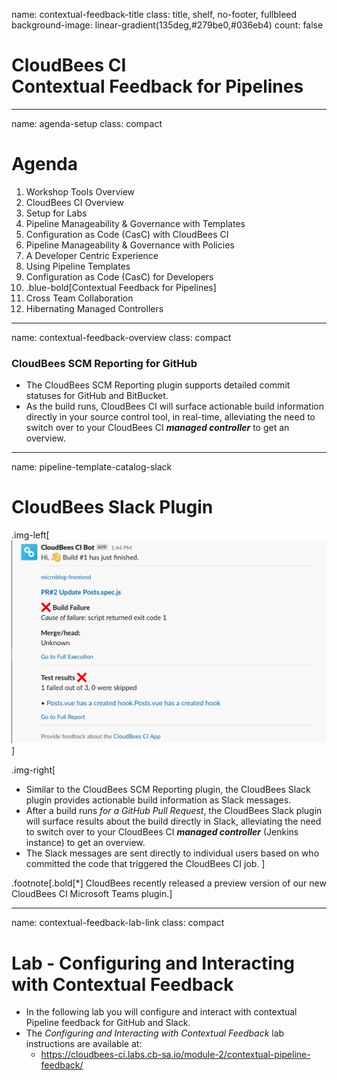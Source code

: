 name: contextual-feedback-title
class: title, shelf, no-footer, fullbleed
background-image: linear-gradient(135deg,#279be0,#036eb4)
count: false

# CloudBees CI<br>Contextual Feedback for Pipelines

---
name: agenda-setup
class: compact

# Agenda

1. Workshop Tools Overview
2. CloudBees CI Overview
3. Setup for Labs
4. Pipeline Manageability & Governance with Templates
5. Configuration as Code (CasC) with CloudBees CI
6. Pipeline Manageability & Governance with Policies
7. A Developer Centric Experience
8. Using Pipeline Templates
9. Configuration as Code (CasC) for Developers
10. .blue-bold[Contextual Feedback for Pipelines]
11. Cross Team Collaboration
12. Hibernating Managed Controllers

---
name: contextual-feedback-overview
class: compact

### CloudBees SCM Reporting for GitHub 

* The CloudBees SCM Reporting plugin supports detailed commit statuses for GitHub and BitBucket. 
* As the build runs, CloudBees CI will surface actionable build information directly in your source control tool, in real-time, alleviating the need to switch over to your CloudBees CI ***managed controller*** to get an overview.

---
name: pipeline-template-catalog-slack

# CloudBees Slack Plugin 

.img-left[
![CloudBees Slack Message](img/cloudbees-slack-post.png)
]

.img-right[
* Similar to the CloudBees SCM Reporting plugin, the CloudBees Slack plugin provides actionable build information as Slack messages.
* After a build runs *for a GitHub Pull Request*, the CloudBees Slack plugin will surface results about the build directly in Slack, alleviating the need to switch over to your CloudBees CI ***managed controller*** (Jenkins instance) to get an overview.
* The Slack messages are sent directly to individual users based on who committed the code that triggered the CloudBees CI job.
]

.footnote[.bold[*] CloudBees recently released a preview version of our new CloudBees CI Microsoft Teams plugin.]

---
name: contextual-feedback-lab-link
class: compact

# Lab - Configuring and Interacting with Contextual Feedback

* In the following lab you will configure and interact with contextual Pipeline feedback for GitHub and Slack.
* The *Configuring and Interacting with Contextual Feedback* lab instructions are available at: 
  * https://cloudbees-ci.labs.cb-sa.io/module-2/contextual-pipeline-feedback/